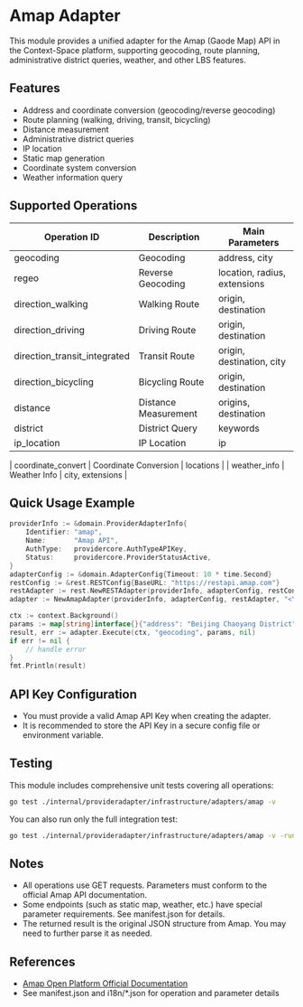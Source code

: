 # Amap Adapter

This module provides a unified adapter for the Amap (Gaode Map) API in the Context-Space platform, supporting geocoding, route planning, administrative district queries, weather, and other LBS features.

## Features
- Address and coordinate conversion (geocoding/reverse geocoding)
- Route planning (walking, driving, transit, bicycling)
- Distance measurement
- Administrative district queries
- IP location
- Static map generation
- Coordinate system conversion
- Weather information query

## Supported Operations
| Operation ID                 | Description           | Main Parameters                |
| ---------------------------- | --------------------- | ------------------------------ |
| geocoding                    | Geocoding             | address, city                  |
| regeo                        | Reverse Geocoding     | location, radius, extensions   |
| direction_walking            | Walking Route         | origin, destination            |
| direction_driving            | Driving Route         | origin, destination            |
| direction_transit_integrated | Transit Route         | origin, destination, city      |
| direction_bicycling          | Bicycling Route       | origin, destination            |
| distance                     | Distance Measurement  | origins, destination           |
| district                     | District Query        | keywords                       |
| ip_location                  | IP Location           | ip                             |

| coordinate_convert           | Coordinate Conversion | locations                      |
| weather_info                 | Weather Info          | city, extensions               |

## Quick Usage Example

```go
providerInfo := &domain.ProviderAdapterInfo{
    Identifier: "amap",
    Name:       "Amap API",
    AuthType:   providercore.AuthTypeAPIKey,
    Status:     providercore.ProviderStatusActive,
}
adapterConfig := &domain.AdapterConfig{Timeout: 10 * time.Second}
restConfig := &rest.RESTConfig{BaseURL: "https://restapi.amap.com"}
restAdapter := rest.NewRESTAdapter(providerInfo, adapterConfig, restConfig)
adapter := NewAmapAdapter(providerInfo, adapterConfig, restAdapter, "<YOUR_API_KEY>")

ctx := context.Background()
params := map[string]interface{}{"address": "Beijing Chaoyang District"}
result, err := adapter.Execute(ctx, "geocoding", params, nil)
if err != nil {
    // handle error
}
fmt.Println(result)
```

## API Key Configuration
- You must provide a valid Amap API Key when creating the adapter.
- It is recommended to store the API Key in a secure config file or environment variable.

## Testing

This module includes comprehensive unit tests covering all operations:

```bash
go test ./internal/provideradapter/infrastructure/adapters/amap -v
```

You can also run only the full integration test:

```bash
go test ./internal/provideradapter/infrastructure/adapters/amap -v -run TestAmapAdapter_AllOperations
```

## Notes
- All operations use GET requests. Parameters must conform to the official Amap API documentation.
- Some endpoints (such as static map, weather, etc.) have special parameter requirements. See manifest.json for details.
- The returned result is the original JSON structure from Amap. You may need to further parse it as needed.

## References
- [Amap Open Platform Official Documentation](https://lbs.amap.com/api/webservice/summary)
- See manifest.json and i18n/*.json for operation and parameter details
 